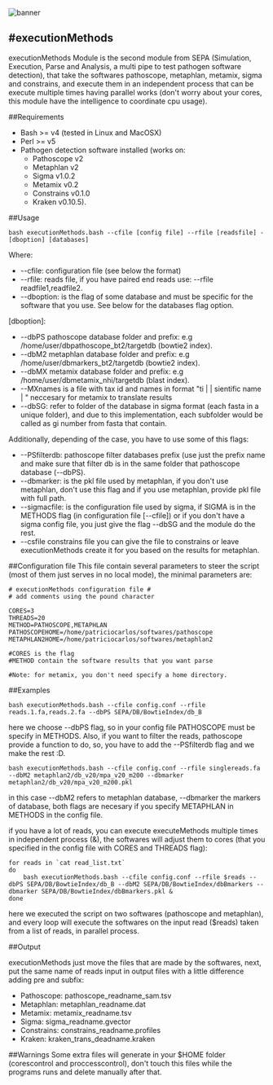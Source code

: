 ![banner](https://raw.githubusercontent.com/microgenomics/tutorials/master/img/microgenomics.png)

#executionMethods
----------------

executionMethods Module is the second module from SEPA (Simulation, Execution, Parse and Analysis,  a multi pipe to test pathogen software detection), that take the softwares pathoscope, metaphlan, metamix, sigma and constrains, and execute them in an independent process that can be execute multiple times having parallel works (don't worry about your cores, this module have the intelligence to coordinate cpu usage). 

##Requirements

* Bash >= v4 (tested in Linux and MacOSX)
* Perl >= v5
* Pathogen detection software installed (works on: 
	* Pathoscope v2
	* Metaphlan v2
	* Sigma v1.0.2
	* Metamix v0.2
	* Constrains v0.1.0
	* Kraken v0.10.5).

##Usage

	bash executionMethods.bash --cfile [config file] --rfile [readsfile] -[dboption] [databases]
	
Where:
	
* --cfile: configuration file (see below the format)
* --rfile: reads file, if you have paired end reads use: --rfile readfile1,readfile2.
* --dboption: is the flag of some database and must be specific for the software that you use. See below for the databases flag option.

[dboption]:

* --dbPS pathoscope database folder and prefix: e.g /home/user/dbpathoscope_bt2/targetdb (bowtie2 index).
* --dbM2 metaphlan database folder and prefix: e.g /home/user/dbmarkers_bt2/targetdb (bowtie2 index).
* --dbMX metamix database folder and prefix: e.g /home/user/dbmetamix_nhi/targetdb (blast index).
* --MXnames is a file with tax id and names in format "ti | | sientific name |	" neccesary for metamix to translate results
* --dbSG: refer to folder of the database in sigma format (each fasta in a unique folder), and due to this implementation, each subfolder would be called as gi number from fasta that contain.

Additionally, depending of the case, you have to use some of this flags:

* --PSfilterdb: pathoscope filter databases prefix (use just the prefix name and make sure that filter db is in the same folder that pathoscope database (--dbPS).
* --dbmarker: is the pkl file used by metaphlan, if you don't use metaphlan, don't use this flag and if you use metaphlan, provide pkl file with full path.
* --sigmacfile: is the configuration file used by sigma, if SIGMA is in the METHODS flag (in configuration file [--cfile]) or if you don't have a sigma config file, you just give the flag --dbSG and the module do the rest.
* --csfile constrains file you can give the file to constrains or leave executionMethods create it for you based on the results for metaphlan.


##Configuration file
This file contain several parameters to steer the script (most of them just serves in no local mode), the minimal parameters are:

	# executionMethods configuration file #
	# add comments using the pound character

	CORES=3
	THREADS=20
	METHOD=PATHOSCOPE,METAPHLAN
	PATHOSCOPEHOME=/home/patriciocarlos/softwares/pathoscope
	METAPHLAN2HOME=/home/patriciocarlos/softwares/metaphlan2

	#CORES is the flag
	#METHOD contain the software results that you want parse
	
	#Note: for metamix, you don't need specify a home directory.

##Examples

	bash executionMethods.bash --cfile config.conf --rfile reads.1.fa,reads.2.fa --dbPS SEPA/DB/BowtieIndex/db_B

here we choose --dbPS flag, so in your config file PATHOSCOPE must be specify in METHODS. Also, if you want to filter the reads, pathoscope provide a function to do, so, you have to add the --PSfilterdb flag and we make the rest :D.

	bash executionMethods.bash --cfile config.conf --rfile singlereads.fa --dbM2 metaphlan2/db_v20/mpa_v20_m200 --dbmarker metaphlan2/db_v20/mpa_v20_m200.pkl

in this case --dbM2 refers to metaphlan database, --dbmarker the markers of database, both flags are necesary if you specify METAPHLAN in METHODS in the config file.

if you have a lot of reads, you can execute executeMethods multiple times in independent process (&), the softwares will adjust them to cores (that you specified in the config file with CORES and THREADS flag):

	for reads in `cat read_list.txt`
	do
		bash executionMethods.bash --cfile config.conf --rfile $reads --dbPS SEPA/DB/BowtieIndex/db_B --dbM2 SEPA/DB/BowtieIndex/dbBmarkers --dbmarker SEPA/DB/BowtieIndex/dbBmarkers.pkl &
	done
	
here we executed the script on two softwares (pathoscope and metaphlan), and every loop will execute the softwares on the input read ($reads) taken from a list of reads, in parallel process.

##Output

executionMethods just move the files that are made by the softwares, next, put the same name of reads input in output files with a little difference adding pre and subfix:

* Pathoscope: pathoscope\_readname_sam.tsv
* Metaphlan: metaphlan\_readname.dat
* Metamix: metamix\_readname.tsv
* Sigma: sigma\_readname.gvector
* Constrains: constrains\_readname.profiles
* Kraken: kraken\_trans\_deadname.kraken

##Warnings
Some extra files will generate in your $HOME folder (corescontrol and proccesscontrol), don't touch this files while the programs runs and delete manually after that.
